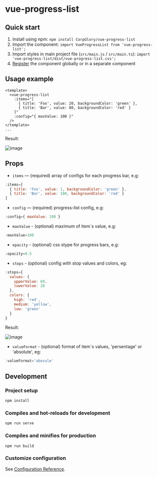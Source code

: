 # vue-progress-list

## Quick start

1. Install using npm: `npm install CorpGlory/vue-progress-list`
2. Import the component: `import VueProgressList from 'vue-progress-list';`
3. Import styles in main project file (`src/main.js` / `src/main.ts`): `import 'vue-progress-list/dist/vue-progress-list.css';`
4. [Register](https://vuejs.org/v2/guide/components-registration.html) the component globally or in a separate component

## Usage example
```vue
<template>
  <vue-progress-list
    :items="[
      { title: 'Foo', value: 20, backgroundColor: 'green' }, 
      { title: 'Bar', value: 80, backgroundColor: 'red' }
    ]"
    :config="{ maxValue: 100 }"
  />
</template>
...
```

Result:

![image](https://user-images.githubusercontent.com/47055832/70167248-5a7ad300-16d7-11ea-96ac-f5311dc58b59.png)

## Props
- `items` — (required) array of configs for each progress bar, e.g:
```js
:items=[
  { title: 'Foo', value: 1, backgroundColor: 'green' },
  { title: 'Bar', value: 100, backgroundColor: 'red' }
]
```
- `config` — (required) progress-list config, e.g:
```js
:config={ maxValue: 100 }
```
- `maxValue` - (optional) maximum of item`s value, e.g:
```js
:maxValue=100
```
- `opacity` - (optional) css stype for progress bars, e.g:
```js
:opacity=0.5
```
- `stops` - (optional) config with stop values and colors, eg:
```js
:stops={
  values: {
    upperValue: 60,
    lowerValue: 20
  },
  colors: {
    high: 'red',
    medium: 'yellow',
    low: 'green'
  }
}
```
Result:

![image](https://user-images.githubusercontent.com/39257464/70325419-fb39d180-1842-11ea-832c-01b25be6c3fa.png)

- `valueFormat` - (optional) format of item`s values, 'persentage' or 'absolute', eg:
```js
:valueFormat='abosule'
```
## Development

### Project setup
```
npm install
```

### Compiles and hot-reloads for development
```
npm run serve
```

### Compiles and minifies for production
```
npm run build
```

### Customize configuration
See [Configuration Reference](https://cli.vuejs.org/config/).
